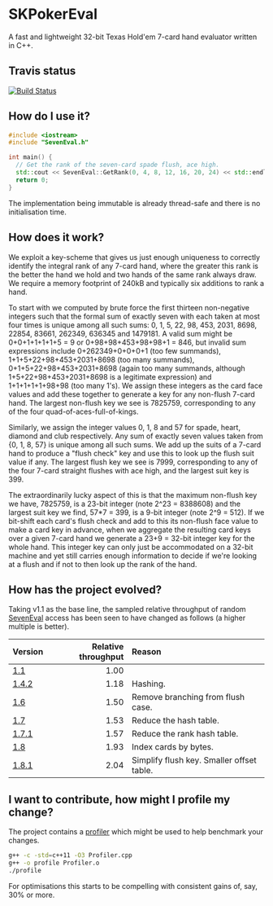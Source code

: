 # SKPokerEval

A fast and lightweight 32-bit Texas Hold'em 7-card hand evaluator written in C++.

## Travis status

[![Build Status](https://travis-ci.org/kennethshackleton/SKPokerEval.svg)](https://travis-ci.org/kennethshackleton/SKPokerEval)

## How do I use it?

```cpp
#include <iostream>
#include "SevenEval.h"

int main() {
  // Get the rank of the seven-card spade flush, ace high.
  std::cout << SevenEval::GetRank(0, 4, 8, 12, 16, 20, 24) << std::endl;
  return 0;
}
```

The implementation being immutable is already thread-safe and there is no initialisation time.

## How does it work?

We exploit a key-scheme that gives us just enough uniqueness to correctly identify the integral rank of any 7-card hand, where the greater this rank is the better the hand we hold and two hands of the same rank always draw. We require a memory footprint of 240kB and typically six additions to rank a hand.

To start with we computed by brute force the first thirteen non-negative integers such that the formal sum of exactly seven with each taken at most four times is unique among all such sums: 0, 1, 5, 22, 98, 453, 2031, 8698, 22854, 83661, 262349, 636345 and 1479181. A valid sum might be 0+0+1+1+1+1+5 = 9 or 0+98+98+453+98+98+1 = 846, but invalid sum expressions include 0+262349+0+0+0+1 (too few summands), 1+1+5+22+98+453+2031+8698 (too many summands), 0+1+5+22+98+453+2031+8698 (again too many summands, although 1+5+22+98+453+2031+8698 is a legitimate expression) and 1+1+1+1+1+98+98 (too many 1's). We assign these integers as the card face values and add these together to generate a key for any non-flush 7-card hand. The largest non-flush key we see is 7825759, corresponding to any of the four quad-of-aces-full-of-kings.

Similarly, we assign the integer values 0, 1, 8 and 57 for spade, heart, diamond and club respectively. Any sum of exactly seven values taken from {0, 1, 8, 57} is unique among all such sums. We add up the suits of a 7-card hand to produce a "flush check" key and use this to look up the flush suit value if any. The largest flush key we see is 7999, corresponding to any of the four 7-card straight flushes with ace high, and the largest suit key is 399.

The extraordinarily lucky aspect of this is that the maximum non-flush key we have, 7825759, is a 23-bit integer (note 2^23 = 8388608) and the largest suit key we find, 57*7 = 399, is a 9-bit integer (note 2^9 = 512). If we bit-shift each card's flush check and add to this its non-flush face value to make a card key in advance, when we aggregate the resulting card keys over a given 7-card hand we generate a 23+9 = 32-bit integer key for the whole hand. This integer key can only just be accommodated on a 32-bit machine and yet still carries enough information to decide if we're looking at a flush and if not to then look up the rank of the hand.

## How has the project evolved?

Taking v1.1 as the base line, the sampled relative throughput of random [SevenEval](https://github.com/kennethshackleton/SKPokerEval/blob/develop/src/SevenEval.h) access has been seen to have changed as follows (a higher multiple is better).

| Version                                                                       | Relative throughput | Reason                                    |
| ----------------------------------------------------------------------------- | ------------------: | :---------------------------------------- |
| [1.1](https://github.com/kennethshackleton/SKPokerEval/releases/tag/v1.1)     |                1.00 |                                           |
| [1.4.2](https://github.com/kennethshackleton/SKPokerEval/releases/tag/v1.4.2) |                1.18 | Hashing.                                  |
| [1.6](https://github.com/kennethshackleton/SKPokerEval/releases/tag/v1.6)     |                1.50 | Remove branching from flush case.         |
| [1.7](https://github.com/kennethshackleton/SKPokerEval/releases/tag/v1.7)     |                1.53 | Reduce the hash table.                    |
| [1.7.1](https://github.com/kennethshackleton/SKPokerEval/releases/tag/v1.7.1) |                1.57 | Reduce the rank hash table.               |
| [1.8](https://github.com/kennethshackleton/SKPokerEval/releases/tag/v1.8)     |                1.93 | Index cards by bytes.                     |
| [1.8.1](https://github.com/kennethshackleton/SKPokerEval/releases/tag/v1.8.1) |                2.04 | Simplify flush key. Smaller offset table. |

## I want to contribute, how might I profile my change?

The project contains a [profiler](src/Profiler.cpp) which might be used to help benchmark your changes.

```bash
g++ -c -std=c++11 -O3 Profiler.cpp
g++ -o profile Profiler.o
./profile
```

For optimisations this starts to be compelling with consistent gains of, say, 30% or more.
